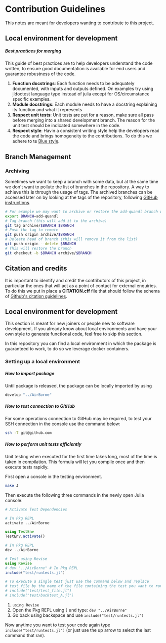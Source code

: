 # Contribution Guidelines
This notes are meant for developers wanting to contribute to this project.

## Local environment for development

##### Best practices for merging
This guide of best practices are to help developers understand the code written, to ensure good documentation is available for end users and guarantee robustness of the code.

1. **Function docstrings**: Each function needs to be adequately documented, with inputs and outputs defined. On examples try using jldoctest language type instead of julia except for OS/circumstance specific examples.
1. **Module docstrings**: Each module needs to have a docstring explaining its function and what it represents
1. **Respect unit tests**: Unit tests are put for a reason, make sure all pass before merging into a shared development branch. The reason for the unit test should be indicated somewhere in the code.
1. **Respect style**: Havin a consistent writing style help the developers read the code and brings homogeneity to the contributions. To do this we adhere to te [Blue style](https://github.com/invenia/BlueStyle). 


## Branch Management

### Archiving
Sometimes we want to keep a branch with some data, but at the same time we don't want to pollute the list of branches in the repository. A way to achieve this is through the usage of tags. The archived branches can be accessed later on by looking at the tags of the repository, following [GitHub instructions](https://docs.github.com/en/repositories/releasing-projects-on-github/viewing-your-repositorys-releases-and-tags).

```bash
# For example we may want to archive or restore the add-quandl branch when picking up the connection to the datasource Quandl. 
export BRANCH=add-quandl
# Tag branch (this will add it to the archive)
git tag archive/$BRANCH $BRANCH
# Push the tag to remote
git push origin archive/$BRANCH
# Deleate head of branch (this will remove it from the list)
git push origin --delete $BRANCH
# This will restore the branch
git checkout -b $BRANCH archive/$BRANCH
```

## Citation and credits

It is important to identify and credit the contributors of this project, in particular the ones that will act as a point of contact for external enquiries. To do this we put in place a **CITATION.cff** file that should follow the schema of [Github's citation guidelines](https://github.com/citation-file-format/citation-file-format/blob/main/schema-guide.md). 

## Local environment for development
This section is meant for new joiners or people new to software development. If you already know about local environments and have your own style to generate functional code, feel free to skip this section.

In this repository you can find a local environment in which the package is guaranteed to work, to do so we leverage docker containers.

### Setting up a local environment


##### How to import package 
Until package is released, the package can be locally imported by using 
```bash
develop "../AirBorne"
```

##### How to test connection to GitHub
For some operations connection to GitHub may be required, to test your SSH connection in the console use the command below: 
```bash
ssh -T git@github.com
```
##### How to perform unit tests efficiently
Unit testing when executed for the first time takes long, most of the time is taken in compilation. This formula will let you compile once and then execute tests rapidly.

First open a console in the testing environment.
```bash
make J
```

Then execute the following three commands in the newly open Julia console:
```julia
# Activate Test Dependencies

# In Pkg REPL 
activate ../AirBorne

using TestEnv
TestEnv.activate()

# In Pkg REPL 
dev ../AirBorne

# Test using Revise
using Revise
# dev "../AirBorne" # In Pkg REPL
include("test/runtests.jl")

# To execute a single test just use the command below and replace 
# test_file by the name of the file containing the test you want to run.
# include("test/test_file.jl")
# include("test/backtest_A.jl")
```
1. `using Revise`
2. Open the Pkg REPL using `]` and type: `dev "../AirBorne"`
3. Go back using backspace and use `include("test/runtests.jl")`

Now anytime you want to test your code again type `include("test/runtests.jl")` (or just use the up arrow to select the last command that ran).


